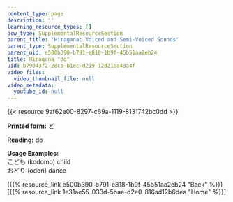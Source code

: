 ```yaml
---
content_type: page
description: ''
learning_resource_types: []
ocw_type: SupplementalResourceSection
parent_title: 'Hiragana: Voiced and Semi-Voiced Sounds'
parent_type: SupplementalResourceSection
parent_uid: e500b390-b791-e818-1b9f-45b51aa2eb24
title: Hiragana "do"
uid: b79043f2-28cb-b1ec-d219-12d21ba43a4f
video_files:
  video_thumbnail_file: null
video_metadata:
  youtube_id: null
---
```


{{< resource 9af62e00-8297-c69a-1119-8131742bc0dd >}}

**Printed form:** ど

**Reading:** do

**Usage Examples:**  
こども (kodomo) child  
おどり (odori) dance

  
\[{{% resource_link e500b390-b791-e818-1b9f-45b51aa2eb24 "Back" %}}\]  
\[{{% resource_link 1e31ae55-033d-5bae-d2e0-816ad12b6dea "Home" %}}\]